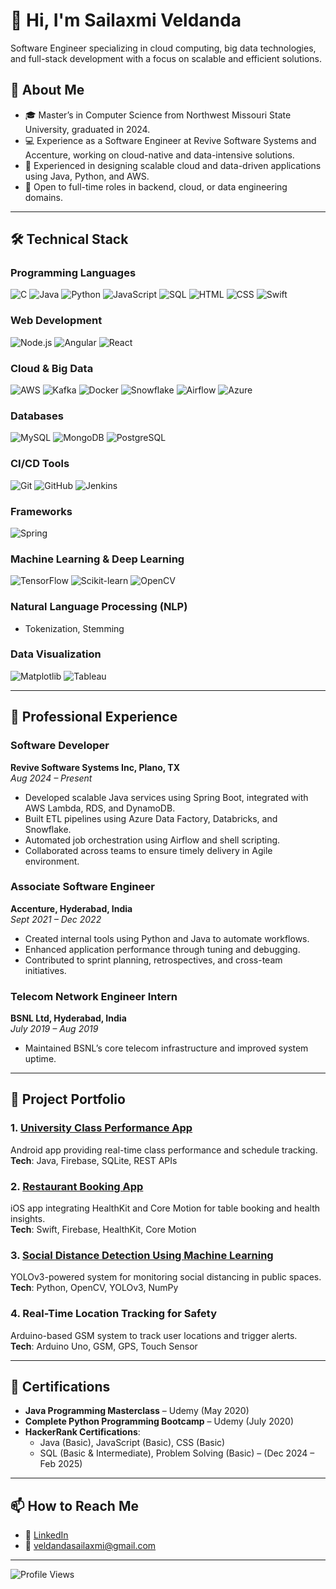 # 👋 Hi, I'm Sailaxmi Veldanda

Software Engineer specializing in cloud computing, big data technologies, and full-stack development with a focus on scalable and efficient solutions.

## 🚀 About Me  
- 🎓 Master’s in Computer Science from Northwest Missouri State University, graduated in 2024.  
- 💻 Experience as a Software Engineer at Revive Software Systems and Accenture, working on cloud-native and data-intensive solutions.  
- 🌟 Experienced in designing scalable cloud and data-driven applications using Java, Python, and AWS.  
- 👀 Open to full-time roles in backend, cloud, or data engineering domains.

---

## 🛠️ Technical Stack  

### Programming Languages  
![C](https://img.shields.io/badge/C-%2300599C.svg?style=flat&logo=c&logoColor=white) 
![Java](https://img.shields.io/badge/Java-%23ED8B00.svg?style=flat&logo=java&logoColor=white) 
![Python](https://img.shields.io/badge/Python-%233776AB.svg?style=flat&logo=python&logoColor=white) 
![JavaScript](https://img.shields.io/badge/JavaScript-%23F7DF1E.svg?style=flat&logo=javascript&logoColor=black) 
![SQL](https://img.shields.io/badge/SQL-%2307405e.svg?style=flat&logo=sqlite&logoColor=white) 
![HTML](https://img.shields.io/badge/HTML5-%23E34F26.svg?style=flat&logo=html5&logoColor=white) 
![CSS](https://img.shields.io/badge/CSS3-%231572B6.svg?style=flat&logo=css3&logoColor=white) 
![Swift](https://img.shields.io/badge/Swift-%23FA7343.svg?style=flat&logo=swift&logoColor=white)

### Web Development  
![Node.js](https://img.shields.io/badge/Node.js-%23339933.svg?style=flat&logo=node.js&logoColor=white) 
![Angular](https://img.shields.io/badge/Angular-%23DD0031.svg?style=flat&logo=angular&logoColor=white) 
![React](https://img.shields.io/badge/React-%2361DAFB.svg?style=flat&logo=react&logoColor=black)

### Cloud & Big Data  
![AWS](https://img.shields.io/badge/AWS-%23FF9900.svg?style=flat&logo=amazon-aws&logoColor=white) 
![Kafka](https://img.shields.io/badge/Apache%20Kafka-%23023138.svg?style=flat&logo=apache-kafka&logoColor=white) 
![Docker](https://img.shields.io/badge/Docker-%230db7ed.svg?style=flat&logo=docker&logoColor=white) 
![Snowflake](https://img.shields.io/badge/Snowflake-%2300B5E2.svg?style=flat&logo=snowflake&logoColor=white) 
![Airflow](https://img.shields.io/badge/Apache%20Airflow-%23017CEE.svg?style=flat&logo=apache-airflow&logoColor=white) 
![Azure](https://img.shields.io/badge/Azure%20Data%20Factory-%230072C6.svg?style=flat&logo=microsoft-azure&logoColor=white)

### Databases  
![MySQL](https://img.shields.io/badge/MySQL-%2300f.svg?style=flat&logo=mysql&logoColor=white) 
![MongoDB](https://img.shields.io/badge/MongoDB-%2347A248.svg?style=flat&logo=mongodb&logoColor=white) 
![PostgreSQL](https://img.shields.io/badge/PostgreSQL-%23336791.svg?style=flat&logo=postgresql&logoColor=white)

### CI/CD Tools  
![Git](https://img.shields.io/badge/Git-%23F05033.svg?style=flat&logo=git&logoColor=white) 
![GitHub](https://img.shields.io/badge/GitHub-%23181717.svg?style=flat&logo=github&logoColor=white) 
![Jenkins](https://img.shields.io/badge/Jenkins-%23D24939.svg?style=flat&logo=jenkins&logoColor=white)

### Frameworks  
![Spring](https://img.shields.io/badge/Spring-%236DB33F.svg?style=flat&logo=spring&logoColor=white)

### Machine Learning & Deep Learning  
![TensorFlow](https://img.shields.io/badge/TensorFlow-%23FF6F00.svg?style=flat&logo=tensorflow&logoColor=white) 
![Scikit-learn](https://img.shields.io/badge/Scikit--learn-%23F7931E.svg?style=flat&logo=scikit-learn&logoColor=white) 
![OpenCV](https://img.shields.io/badge/OpenCV-%23white.svg?style=flat&logo=opencv&logoColor=black)

### Natural Language Processing (NLP)  
- Tokenization, Stemming  

### Data Visualization  
![Matplotlib](https://img.shields.io/badge/Matplotlib-%23ffffff.svg?style=flat&logo=python&logoColor=blue) 
![Tableau](https://img.shields.io/badge/Tableau-%23E97627.svg?style=flat&logo=tableau&logoColor=white)

---

## 💼 Professional Experience

### **Software Developer**  
**Revive Software Systems Inc, Plano, TX**  
_Aug 2024 – Present_  
- Developed scalable Java services using Spring Boot, integrated with AWS Lambda, RDS, and DynamoDB.  
- Built ETL pipelines using Azure Data Factory, Databricks, and Snowflake.  
- Automated job orchestration using Airflow and shell scripting.  
- Collaborated across teams to ensure timely delivery in Agile environment.

### **Associate Software Engineer**  
**Accenture, Hyderabad, India**  
_Sept 2021 – Dec 2022_  
- Created internal tools using Python and Java to automate workflows.  
- Enhanced application performance through tuning and debugging.  
- Contributed to sprint planning, retrospectives, and cross-team initiatives.

### **Telecom Network Engineer Intern**  
**BSNL Ltd, Hyderabad, India**  
_July 2019 – Aug 2019_  
- Maintained BSNL’s core telecom infrastructure and improved system uptime.

---

## 📂 Project Portfolio  

### 1. [University Class Performance App](https://github.com/Sailaxmiveldanda/classtrackr.git)  
Android app providing real-time class performance and schedule tracking.  
**Tech**: Java, Firebase, SQLite, REST APIs  

### 2. [Restaurant Booking App](https://github.com/Sailaxmiveldanda/IOSProject_Team02.git)  
iOS app integrating HealthKit and Core Motion for table booking and health insights.  
**Tech**: Swift, Firebase, HealthKit, Core Motion  

### 3. [Social Distance Detection Using Machine Learning](https://github.com/Sailaxmiveldanda/Social_Distance_Project.git)  
YOLOv3-powered system for monitoring social distancing in public spaces.  
**Tech**: Python, OpenCV, YOLOv3, NumPy  

### 4. Real-Time Location Tracking for Safety  
Arduino-based GSM system to track user locations and trigger alerts.  
**Tech**: Arduino Uno, GSM, GPS, Touch Sensor

---

## 📜 Certifications  
- **Java Programming Masterclass** – Udemy (May 2020)  
- **Complete Python Programming Bootcamp** – Udemy (July 2020)  
- **HackerRank Certifications**:  
  - Java (Basic), JavaScript (Basic), CSS (Basic)  
  - SQL (Basic & Intermediate), Problem Solving (Basic) – (Dec 2024 – Feb 2025)

---

## 📫 How to Reach Me  
- 💼 [LinkedIn](https://www.linkedin.com/in/slaxmiv/)  
- 📧 veldandasailaxmi@gmail.com  

---

![Profile Views](https://komarev.com/ghpvc/?username=Sailaxmiveldanda)

